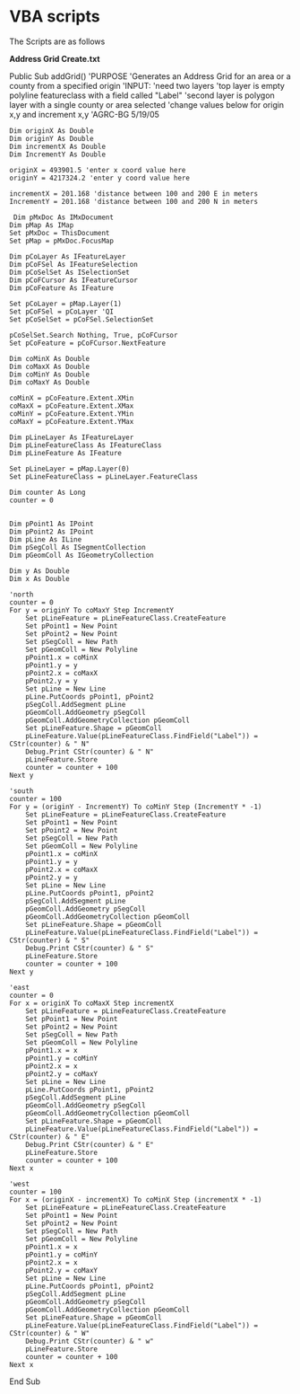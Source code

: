 # VBA scripts
The Scripts are as follows

**Address Grid Create.txt**

Public Sub addGrid()
    'PURPOSE
    'Generates an Address Grid for an area or a county from a specified origin
    'INPUT:
    'need two layers
    'top layer is empty polyline featureclass with a field called "Label"
    'second layer is polygon layer with a single county or area selected
    'change values below for origin x,y and increment x,y
    'AGRC-BG  5/19/05


    Dim originX As Double
    Dim originY As Double
    Dim incrementX As Double
    Dim IncrementY As Double
    
    originX = 493901.5 'enter x coord value here
    originY = 4217324.2 'enter y coord value here

    incrementX = 201.168 'distance between 100 and 200 E in meters
    IncrementY = 201.168 'distance between 100 and 200 N in meters

     Dim pMxDoc As IMxDocument
    Dim pMap As IMap
    Set pMxDoc = ThisDocument
    Set pMap = pMxDoc.FocusMap
    
    Dim pCoLayer As IFeatureLayer
    Dim pCoFSel As IFeatureSelection
    Dim pCoSelSet As ISelectionSet
    Dim pCoFCursor As IFeatureCursor
    Dim pCoFeature As IFeature
    
    Set pCoLayer = pMap.Layer(1)
    Set pCoFSel = pCoLayer 'QI
    Set pCoSelSet = pCoFSel.SelectionSet
    
    pCoSelSet.Search Nothing, True, pCoFCursor
    Set pCoFeature = pCoFCursor.NextFeature
    
    Dim coMinX As Double
    Dim coMaxX As Double
    Dim coMinY As Double
    Dim coMaxY As Double
    
    coMinX = pCoFeature.Extent.XMin
    coMaxX = pCoFeature.Extent.XMax
    coMinY = pCoFeature.Extent.YMin
    coMaxY = pCoFeature.Extent.YMax
    
    Dim pLineLayer As IFeatureLayer
    Dim pLineFeatureClass As IFeatureClass
    Dim pLineFeature As IFeature
    
    Set pLineLayer = pMap.Layer(0)
    Set pLineFeatureClass = pLineLayer.FeatureClass
    
    Dim counter As Long
    counter = 0
    

    Dim pPoint1 As IPoint
    Dim pPoint2 As IPoint
    Dim pLine As ILine
    Dim pSegColl As ISegmentCollection
    Dim pGeomColl As IGeometryCollection

    Dim y As Double
    Dim x As Double
    
    'north
    counter = 0
    For y = originY To coMaxY Step IncrementY
        Set pLineFeature = pLineFeatureClass.CreateFeature
        Set pPoint1 = New Point
        Set pPoint2 = New Point
        Set pSegColl = New Path
        Set pGeomColl = New Polyline
        pPoint1.x = coMinX
        pPoint1.y = y
        pPoint2.x = coMaxX
        pPoint2.y = y
        Set pLine = New Line
        pLine.PutCoords pPoint1, pPoint2
        pSegColl.AddSegment pLine
        pGeomColl.AddGeometry pSegColl
        pGeomColl.AddGeometryCollection pGeomColl
        Set pLineFeature.Shape = pGeomColl
        pLineFeature.Value(pLineFeatureClass.FindField("Label")) = CStr(counter) & " N"
        Debug.Print CStr(counter) & " N"
        pLineFeature.Store
        counter = counter + 100
    Next y
    
    'south
    counter = 100
    For y = (originY - IncrementY) To coMinY Step (IncrementY * -1)
        Set pLineFeature = pLineFeatureClass.CreateFeature
        Set pPoint1 = New Point
        Set pPoint2 = New Point
        Set pSegColl = New Path
        Set pGeomColl = New Polyline
        pPoint1.x = coMinX
        pPoint1.y = y
        pPoint2.x = coMaxX
        pPoint2.y = y
        Set pLine = New Line
        pLine.PutCoords pPoint1, pPoint2
        pSegColl.AddSegment pLine
        pGeomColl.AddGeometry pSegColl
        pGeomColl.AddGeometryCollection pGeomColl
        Set pLineFeature.Shape = pGeomColl
        pLineFeature.Value(pLineFeatureClass.FindField("Label")) = CStr(counter) & " S"
        Debug.Print CStr(counter) & " S"
        pLineFeature.Store
        counter = counter + 100
    Next y
    
    'east
    counter = 0
    For x = originX To coMaxX Step incrementX
        Set pLineFeature = pLineFeatureClass.CreateFeature
        Set pPoint1 = New Point
        Set pPoint2 = New Point
        Set pSegColl = New Path
        Set pGeomColl = New Polyline
        pPoint1.x = x
        pPoint1.y = coMinY
        pPoint2.x = x
        pPoint2.y = coMaxY
        Set pLine = New Line
        pLine.PutCoords pPoint1, pPoint2
        pSegColl.AddSegment pLine
        pGeomColl.AddGeometry pSegColl
        pGeomColl.AddGeometryCollection pGeomColl
        Set pLineFeature.Shape = pGeomColl
        pLineFeature.Value(pLineFeatureClass.FindField("Label")) = CStr(counter) & " E"
        Debug.Print CStr(counter) & " E"
        pLineFeature.Store
        counter = counter + 100
    Next x
    
    'west
    counter = 100
    For x = (originX - incrementX) To coMinX Step (incrementX * -1)
        Set pLineFeature = pLineFeatureClass.CreateFeature
        Set pPoint1 = New Point
        Set pPoint2 = New Point
        Set pSegColl = New Path
        Set pGeomColl = New Polyline
        pPoint1.x = x
        pPoint1.y = coMinY
        pPoint2.x = x
        pPoint2.y = coMaxY
        Set pLine = New Line
        pLine.PutCoords pPoint1, pPoint2
        pSegColl.AddSegment pLine
        pGeomColl.AddGeometry pSegColl
        pGeomColl.AddGeometryCollection pGeomColl
        Set pLineFeature.Shape = pGeomColl
        pLineFeature.Value(pLineFeatureClass.FindField("Label")) = CStr(counter) & " W"
        Debug.Print CStr(counter) & " w"
        pLineFeature.Store
        counter = counter + 100
    Next x
    
End Sub
